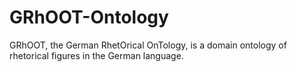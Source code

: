 # GRhOOT-Ontology
GRhOOT, the German RhetOrical OnTology, is a domain ontology of rhetorical figures in the German language.
